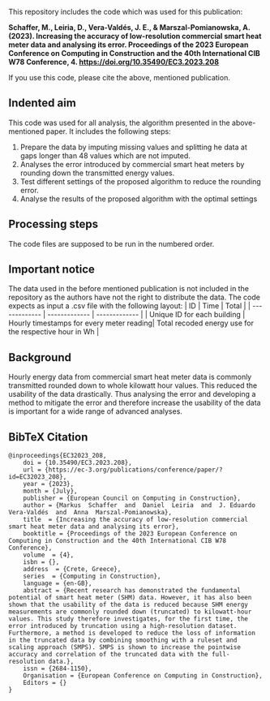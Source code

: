 This repository includes the code which was used for this publication:  
  
**Schaffer, M., Leiria, D., Vera-Valdés, J. E., & Marszal-Pomianowska, A. (2023). Increasing the accuracy of low-resolution commercial smart heat meter data and analysing its error. Proceedings of the 2023 European Conference on Computing in Construction and the 40th International CIB W78 Conference, 4. https://doi.org/10.35490/EC3.2023.208**  
  
If you use this code, please cite the above, mentioned publication. 
## Indented aim
This code was used for all analysis, the algorithm presented in the above-mentioned paper. It includes the following steps:
1.	Prepare the data by imputing missing values and splitting he data at gaps longer than 48 values which are not imputed. 
2.	Analyses the error introduced by commercial smart heat meters by rounding down the transmitted energy values. 
3.	Test different settings of the proposed algorithm to reduce the rounding error.
4.	Analyse the results of the proposed algorithm with the optimal settings 
## Processing steps
The code files are supposed to be run in the numbered order.
## Important notice
The data used in the before mentioned publication is not included in the repository as the authors have not the right to distribute the data. The code expects as input a .csv file with the following layout:
| ID | Time | Total |
| ------------- | ------------- | ------------- |
| Unique ID for each building | Hourly timestamps for every meter reading| Total recoded energy use for the respective hour in Wh | 
## Background
Hourly energy data from commercial smart heat meter data is commonly transmitted rounded down to whole kilowatt hour values. This reduced the usability of the data drastically. Thus analysing the error and developing a method to mitigate the error and therefore increase the usability of the data is important for a wide range of advanced analyses.
## BibTeX Citation
```
@inproceedings{EC32023_208,
	doi = {10.35490/EC3.2023.208},
	url = {https://ec-3.org/publications/conference/paper/?id=EC32023_208},
	year = {2023},
	month = {July},
	publisher = {European Council on Computing in Construction},
	author = {Markus  Schaffer  and  Daniel  Leiria  and  J. Eduardo  Vera-Valdés  and  Anna  Marszal-Pomianowska},
	title  = {Increasing the accuracy of low-resolution commercial smart heat meter data and analysing its error},
	booktitle = {Proceedings of the 2023 European Conference on Computing in Construction and the 40th International CIB W78 Conference},
	volume  = {4},
	isbn = {},
	address  = {Crete, Greece},
	series  = {Computing in Construction},
	language = {en-GB},
	abstract = {Recent research has demonstrated the fundamental potential of smart heat meter (SHM) data. However, it has also been shown that the usability of the data is reduced because SHM energy measurements are commonly rounded down (truncated) to kilowatt-hour values. This study therefore investigates, for the first time, the error introduced by truncation using a high-resolution dataset. Furthermore, a method is developed to reduce the loss of information in the truncated data by combining smoothing with a ruleset and scaling approach (SMPS). SMPS is shown to increase the pointwise accuracy and correlation of the truncated data with the full-resolution data.},
	issn = {2684-1150},
	Organisation = {European Conference on Computing in Construction},
	Editors = {}
}
```
